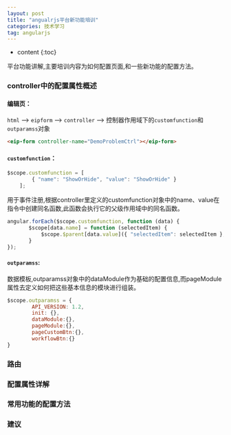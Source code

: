 ```yaml
---
layout: post
title: "angualrjs平台新功能培训"
categories: 技术学习
tag: angularjs
---
```

* content
{:toc}

平台功能讲解,主要培训内容为如何配置页面,和一些新功能的配置方法。

<!-- more -->

### controller中的配置属性概述
#### 编辑页：

`html` --> `eipform`  --> `controller` --> 控制器作用域下的`customfunction`和`outparamss`对象
```html
<eip-form controller-name="DemoProblemCtrl"></eip-form>
```


####  `customfunction`：
```js
$scope.customfunction = [
        { "name": "ShowOrHide", "value": "ShowOrHide" }
    ];
```    
 用于事件注册,根据controller里定义的customfunction对象中的name、value在指令中创建同名函数,此函数会执行它的父级作用域中的同名函数。
 ```js
 angular.forEach($scope.customfunction, function (data) {
        $scope[data.name] = function (selectedItem) {
            $scope.$parent[data.value]({ "selectedItem": selectedItem }, $scope);
        }
});
 ```

#### `outparamss`:

数据模板,outparamss对象中的dataModule作为基础的配置信息,而pageModule属性去定义如何把这些基本信息的模块进行组装。
```js
$scope.outparamss = {
        API_VERSION: 1.2,
        init: {},
        dataModule:{},
        pageModule:{},
        pageCustomBtn:{},
        workflowBtn:{}
}
```

### 路由

### 配置属性详解

### 常用功能的配置方法

### 建议



<!-- AngularJs是一个MVC架构的应用，其中视图（View）就是DOM,可以理解为HTML页面。控制器（Controller）是一个用户自定义的JavaScript类。模型数据（Model）存储在对象的属性中,在angularjs中是scope。

angularjs中的控制器为指令controller，controller管理的就是当前作用域scope下各个对象的赋值和它们的行为。

### 正确的使用controller

控制器只做作用域的管理工作,它只关心业务逻辑,不涉及视图操作所以不要把DOM操作放到控制器里。

一个控制器不应该做太多的工作,它应该只包含单个视图的业务逻辑(不要在不同页面多次使用同一个controller)。

保持控制器职责单一的最常见做法是将那些不属于控制器的工作抽离到服务中，然后通过依赖注入在控制器中使用这些服务。 -->


